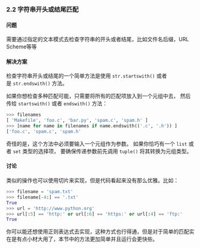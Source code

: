 ### 2.2 字符串开头或结尾匹配

#### 问题

需要通过指定的文本模式去检查字符串的开头或者结尾，比如文件名后缀，URL Scheme等等

#### 解决方案

检查字符串开头或结尾的一个简单方法是使用 `str.startswith()` 或者是 `str.endswith()` 方法。

如果你想检查多种匹配可能，只需要将所有的匹配项放入到一个元组中去， 然后传给 `startswith()` 或者 `endswith()` 方法：

```python
>>> filenames
[ 'Makefile', 'foo.c', 'bar.py', 'spam.c', 'spam.h' ]
>>> [name for name in filenames if name.endswith(('.c', '.h')) ]
['foo.c', 'spam.c', 'spam.h'
```

奇怪的是，这个方法中必须要输入一个元组作为参数。 如果你恰巧有一个 `list` 或者 `set` 类型的选择项， 要确保传递参数前先调用 `tuple()` 将其转换为元组类型。

#### 讨论

类似的操作也可以使用切片来实现，但是代码看起来没有那么优雅。比如：

```python
>>> filename = 'spam.txt'
>>> filename[-4:] == '.txt'
True
>>> url = 'http://www.python.org'
>>> url[:5] == 'http:' or url[:6] == 'https:' or url[:4] == 'ftp:'
True
```

你可以能还想使用正则表达式去实现，这种方式也行得通，但是对于简单的匹配实在是有点小材大用了，本节中的方法更加简单并且运行会更快些。